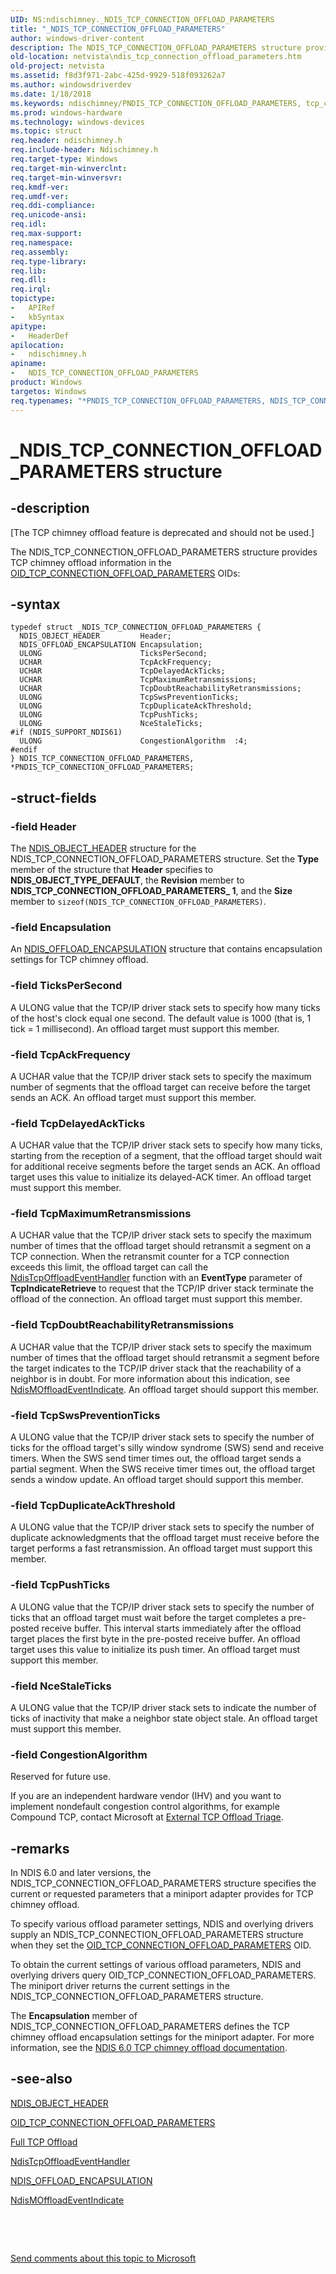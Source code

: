 ```yaml
---
UID: NS:ndischimney._NDIS_TCP_CONNECTION_OFFLOAD_PARAMETERS
title: "_NDIS_TCP_CONNECTION_OFFLOAD_PARAMETERS"
author: windows-driver-content
description: The NDIS_TCP_CONNECTION_OFFLOAD_PARAMETERS structure provides TCP chimney offload information in the OID_TCP_CONNECTION_OFFLOAD_PARAMETERS OIDs:
old-location: netvista\ndis_tcp_connection_offload_parameters.htm
old-project: netvista
ms.assetid: f8d3f971-2abc-425d-9929-518f093262a7
ms.author: windowsdriverdev
ms.date: 1/18/2018
ms.keywords: ndischimney/PNDIS_TCP_CONNECTION_OFFLOAD_PARAMETERS, tcp_chim_struct_481b5b2a-f226-4306-a2a9-640f711fb75b.xml, NDIS_TCP_CONNECTION_OFFLOAD_PARAMETERS structure [Network Drivers Starting with Windows Vista], NDIS_TCP_CONNECTION_OFFLOAD_PARAMETERS, *PNDIS_TCP_CONNECTION_OFFLOAD_PARAMETERS, ndischimney/NDIS_TCP_CONNECTION_OFFLOAD_PARAMETERS, PNDIS_TCP_CONNECTION_OFFLOAD_PARAMETERS, _NDIS_TCP_CONNECTION_OFFLOAD_PARAMETERS, netvista.ndis_tcp_connection_offload_parameters, PNDIS_TCP_CONNECTION_OFFLOAD_PARAMETERS structure pointer [Network Drivers Starting with Windows Vista]
ms.prod: windows-hardware
ms.technology: windows-devices
ms.topic: struct
req.header: ndischimney.h
req.include-header: Ndischimney.h
req.target-type: Windows
req.target-min-winverclnt: 
req.target-min-winversvr: 
req.kmdf-ver: 
req.umdf-ver: 
req.ddi-compliance: 
req.unicode-ansi: 
req.idl: 
req.max-support: 
req.namespace: 
req.assembly: 
req.type-library: 
req.lib: 
req.dll: 
req.irql: 
topictype:
-	APIRef
-	kbSyntax
apitype:
-	HeaderDef
apilocation:
-	ndischimney.h
apiname:
-	NDIS_TCP_CONNECTION_OFFLOAD_PARAMETERS
product: Windows
targetos: Windows
req.typenames: "*PNDIS_TCP_CONNECTION_OFFLOAD_PARAMETERS, NDIS_TCP_CONNECTION_OFFLOAD_PARAMETERS"
---
```


# _NDIS_TCP_CONNECTION_OFFLOAD_PARAMETERS structure


## -description


<p class="CCE_Message">[The TCP chimney offload feature is deprecated and should not be used.]

The NDIS_TCP_CONNECTION_OFFLOAD_PARAMETERS structure provides TCP chimney offload information in the 
  <a href="https://msdn.microsoft.com/en-us/library/gg158102.aspx">
  OID_TCP_CONNECTION_OFFLOAD_PARAMETERS</a> OIDs:


## -syntax


````
typedef struct _NDIS_TCP_CONNECTION_OFFLOAD_PARAMETERS {
  NDIS_OBJECT_HEADER         Header;
  NDIS_OFFLOAD_ENCAPSULATION Encapsulation;
  ULONG                      TicksPerSecond;
  UCHAR                      TcpAckFrequency;
  UCHAR                      TcpDelayedAckTicks;
  UCHAR                      TcpMaximumRetransmissions;
  UCHAR                      TcpDoubtReachabilityRetransmissions;
  ULONG                      TcpSwsPreventionTicks;
  ULONG                      TcpDuplicateAckThreshold;
  ULONG                      TcpPushTicks;
  ULONG                      NceStaleTicks;
#if (NDIS_SUPPORT_NDIS61)
  ULONG                      CongestionAlgorithm  :4;
#endif 
} NDIS_TCP_CONNECTION_OFFLOAD_PARAMETERS, *PNDIS_TCP_CONNECTION_OFFLOAD_PARAMETERS;
````


## -struct-fields




### -field Header

The 
     <a href="..\ntddndis\ns-ntddndis-_ndis_object_header.md">NDIS_OBJECT_HEADER</a> structure for the
     NDIS_TCP_CONNECTION_OFFLOAD_PARAMETERS structure. Set the 
     <b>Type</b> member of the structure that 
     <b>Header</b> specifies to 
     <b>NDIS_OBJECT_TYPE_DEFAULT</b>, the 
     <b>Revision</b> member to 
     <b>NDIS_TCP_CONNECTION_OFFLOAD_PARAMETERS_ 1</b>, and the 
     <b>Size</b> member to 
     <code>sizeof(NDIS_TCP_CONNECTION_OFFLOAD_PARAMETERS)</code>.


### -field Encapsulation

An 
     <a href="..\ndis\ns-ndis-_ndis_offload_encapsulation.md">
     NDIS_OFFLOAD_ENCAPSULATION</a> structure that contains encapsulation settings for TCP chimney
     offload.


### -field TicksPerSecond

A ULONG value that the TCP/IP driver stack sets to specify how many ticks of the host's clock
     equal one second. The default value is 1000 (that is, 1 tick = 1 millisecond). An offload target must
     support this member.


### -field TcpAckFrequency

A UCHAR value that the TCP/IP driver stack sets to specify the maximum number of segments that the
     offload target can receive before the target sends an ACK. An offload target must support this
     member.


### -field TcpDelayedAckTicks

A UCHAR value that the TCP/IP driver stack sets to specify how many ticks, starting from the
     reception of a segment, that the offload target should wait for additional receive segments before the
     target sends an ACK. An offload target uses this value to initialize its delayed-ACK timer. An offload
     target must support this member.


### -field TcpMaximumRetransmissions

A UCHAR value that the TCP/IP driver stack sets to specify the maximum number of times that the
     offload target should retransmit a segment on a TCP connection. When the retransmit counter for a TCP
     connection exceeds this limit, the offload target can call the 
     <a href="..\ndischimney\nc-ndischimney-ndis_tcp_offload_event_indicate.md">
     NdisTcpOffloadEventHandler</a> function with an 
     <b>EventType</b> parameter of 
     <b>TcpIndicateRetrieve</b> to request that the TCP/IP driver stack terminate the
     offload of the connection. An offload target must support this member.


### -field TcpDoubtReachabilityRetransmissions

A UCHAR value that the TCP/IP driver stack sets to specify the maximum number of times that the
     offload target should retransmit a segment before the target indicates to the TCP/IP driver stack that
     the reachability of a neighbor is in doubt. For more information about this indication, see 
     <a href="..\ndischimney\nf-ndischimney-ndismoffloadeventindicate.md">NdisMOffloadEventIndicate</a>. An
     offload target should support this member.


### -field TcpSwsPreventionTicks

A ULONG value that the TCP/IP driver stack sets to specify the number of ticks for the offload
     target's silly window syndrome (SWS) send and receive timers. When the SWS send timer times out, the
     offload target sends a partial segment. When the SWS receive timer times out, the offload target sends a
     window update. An offload target should support this member.


### -field TcpDuplicateAckThreshold

A ULONG value that the TCP/IP driver stack sets to specify the number of duplicate acknowledgments
     that the offload target must receive before the target performs a fast retransmission. An offload target
     must support this member.


### -field TcpPushTicks

A ULONG value that the TCP/IP driver stack sets to specify the number of ticks that an offload
     target must wait before the target completes a pre-posted receive buffer. This interval starts
     immediately after the offload target places the first byte in the pre-posted receive buffer. An offload
     target uses this value to initialize its push timer. An offload target must support this member.


### -field NceStaleTicks

A ULONG value that the TCP/IP driver stack sets to indicate the number of ticks of inactivity that
     make a neighbor state object stale. An offload target must support this member.


### -field CongestionAlgorithm

Reserved for future use.
     

If you are an independent hardware vendor (IHV) and you want to implement nondefault congestion
     control algorithms, for example Compound TCP, contact Microsoft at 
     <a href="mailto:offloadt@microsoft.com">External TCP Offload Triage</a>.


## -remarks


In NDIS 6.0 and later versions, the NDIS_TCP_CONNECTION_OFFLOAD_PARAMETERS structure specifies the
    current or requested parameters that a miniport adapter provides for TCP chimney offload.

To specify various offload parameter settings, NDIS and overlying drivers supply an
    NDIS_TCP_CONNECTION_OFFLOAD_PARAMETERS structure when they set the 
    <a href="https://msdn.microsoft.com/en-us/library/gg158102.aspx">
    OID_TCP_CONNECTION_OFFLOAD_PARAMETERS</a> OID.

To obtain the current settings of various offload parameters, NDIS and overlying drivers query
    OID_TCP_CONNECTION_OFFLOAD_PARAMETERS. The miniport driver returns the current settings in the
    NDIS_TCP_CONNECTION_OFFLOAD_PARAMETERS structure.

The 
    <b>Encapsulation</b> member of NDIS_TCP_CONNECTION_OFFLOAD_PARAMETERS defines the TCP
    chimney offload encapsulation settings for the miniport adapter. For more information, see the 
    <a href="https://docs.microsoft.com/en-us/windows-hardware/drivers/network/full-tcp-offload">NDIS 6.0 TCP chimney offload
    documentation</a>.



## -see-also

<a href="..\ntddndis\ns-ntddndis-_ndis_object_header.md">NDIS_OBJECT_HEADER</a>

<a href="https://msdn.microsoft.com/en-us/library/gg158102.aspx">
   OID_TCP_CONNECTION_OFFLOAD_PARAMETERS</a>

<a href="https://docs.microsoft.com/en-us/windows-hardware/drivers/network/full-tcp-offload">Full TCP Offload</a>

<a href="..\ndischimney\nc-ndischimney-ndis_tcp_offload_event_indicate.md">NdisTcpOffloadEventHandler</a>

<a href="..\ndis\ns-ndis-_ndis_offload_encapsulation.md">NDIS_OFFLOAD_ENCAPSULATION</a>

<a href="..\ndischimney\nf-ndischimney-ndismoffloadeventindicate.md">NdisMOffloadEventIndicate</a>

 

 

<a href="mailto:wsddocfb@microsoft.com?subject=Documentation%20feedback [netvista\netvista]:%20NDIS_TCP_CONNECTION_OFFLOAD_PARAMETERS structure%20 RELEASE:%20(1/18/2018)&amp;body=%0A%0APRIVACY STATEMENT%0A%0AWe use your feedback to improve the documentation. We don't use your email address for any other purpose, and we'll remove your email address from our system after the issue that you're reporting is fixed. While we're working to fix this issue, we might send you an email message to ask for more info. Later, we might also send you an email message to let you know that we've addressed your feedback.%0A%0AFor more info about Microsoft's privacy policy, see http://privacy.microsoft.com/en-us/default.aspx." title="Send comments about this topic to Microsoft">Send comments about this topic to Microsoft</a>

